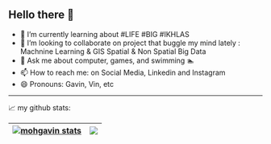 ## Hello there 👋

- 🌱 I’m currently learning about #LIFE #BIG #IKHLAS
- 👯 I’m looking to collaborate on project that buggle my mind lately : Machnine Learning & GIS Spatial & Non Spatial Big Data
- 💬 Ask me about computer, games, and swimming 🏊
- 📫 How to reach me: on Social Media, Linkedin and Instagram
- 😄 Pronouns: Gavin, Vin, etc

---
📈 my github stats:

| <a href="https://github.com/mohgavin/github-readme-stats"><img align="center" src="https://github-readme-stats.vercel.app/api?username=mohgavin&show_icons=true&include_all_commits=true&theme=dark&hide_border=true" alt="mohgavin stats" /></a> | <a href="https://github.com/mohgavin/github-readme-stats"><img align="center" src="https://github-readme-stats.vercel.app/api/top-langs/?username=mohgavin&layout=compact&theme=dark&hide_border=true" /></a> |
| ------------- | ------------- |
